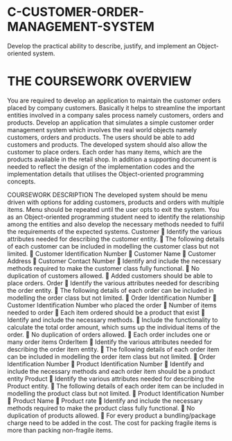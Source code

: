 # C-CUSTOMER-ORDER-MANAGEMENT-SYSTEM
Develop the practical ability to describe, justify, and implement an Object-oriented system.
# THE COURSEWORK OVERVIEW

You are required to develop an application to maintain the customer orders placed by
company customers. Basically it helps to streamline the important entities involved in a
company sales process namely customers, orders and products. Develop an application that
simulates a simple customer order management system which involves the real world
objects namely customers, orders and products. The users should be able to add customers
and products. The developed system should also allow the customer to place orders. Each
order has many items, which are the products available in the retail shop. In addition a
supporting document is needed to reflect the design of the implementation codes and the
implementation details that utilises the Object-oriented programming concepts.

COURSEWORK DESCRIPTION
The developed system should be menu driven with options for adding customers, products
and orders with multiple items. Menu should be repeated until the user opts to exit the
system. You as an Object-oriented programming student need to identify the relationship
among the entities and also develop the necessary methods needed to fulfil the requirements
of the expected systems.
Customer
 Identify the various attributes needed for describing the customer entity.
 The following details of each customer can be included in modelling the customer
class but not limited.
 Customer Identification Number
 Customer Name
 Customer Address
 Customer Contact Number
 Identify and include the necessary methods required to make the customer class
fully functional.
 No duplication of customers allowed.
 Added customers should be able to place orders.
Order
 Identify the various attributes needed for describing the order entity.
 The following details of each order can be included in modelling the order class but
not limited.
 Order Identification Number
 Customer Identification Number who placed the order
 Number of items needed to order
 Each item ordered should be a product that exist
 Identify and include the necessary methods.
 Include the functionality to calculate the total order amount, which sums up the
individual items of the order.
 No duplication of orders allowed.
 Each order includes one or many order items
OrderItem
 Identify the various attributes needed for describing the order item entity.
 The following details of each order item can be included in modelling the order item
class but not limited.
 Order Identification Number
 Product Identification Number
 Identify and include the necessary methods and each order item should be a product
entity
Product
 Identify the various attributes needed for describing the Product entity.
 The following details of each order item can be included in modelling the product
class but not limited.
 Product Identification Number
 Product Name
 Product rate
 Identify and include the necessary methods required to make the product class fully
functional.
 No duplication of products allowed.
 For every product a bundling/package charge need to be added in the cost. The cost
for packing fragile items is more than packing non-fragile items.
